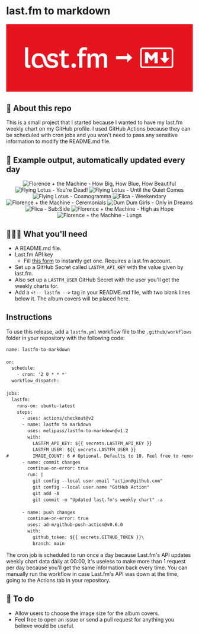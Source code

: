 # last.fm to markdown

![banner](banner.png)

## 🤖 About this repo
This is a small project that I started because I wanted to have my last.fm weekly chart on my GitHub profile. I used GitHub Actions because they can be scheduled with cron jobs and you won't need to pass any sensitive information to modify the README.md file.

## 🎵 Example output, automatically updated every day
<!-- lastfm -->
<p align="center"><img src="https://lastfm.freetls.fastly.net/i/u/64s/96f7f1c340b277238bc8ca3c8b7fc457.jpg" title="Florence + the Machine - How Big, How Blue, How Beautiful"> <img src="https://lastfm.freetls.fastly.net/i/u/64s/9715f15b9c7646f7c6bd919cb029fa7c.png" title="Flying Lotus - You're Dead!"> <img src="https://lastfm.freetls.fastly.net/i/u/64s/c173c6486e9841a8b148ae5030a1ebdf.png" title="Flying Lotus - Until the Quiet Comes"> <img src="https://lastfm.freetls.fastly.net/i/u/64s/50227cde795b4702c7b4d7ddcf0b85ff.png" title="Flying Lotus - Cosmogramma"> <img src="https://lastfm.freetls.fastly.net/i/u/64s/5f4e88dde3d1480bc8bb4ce07568513e.jpg" title="Flica - Weekendary"> <img src="https://lastfm.freetls.fastly.net/i/u/64s/4debc202c28fa0d4adeefef568786432.png" title="Florence + the Machine - Ceremonials"> <img src="https://lastfm.freetls.fastly.net/i/u/64s/8ba9c92901b94bd7ba5fceda9f595d5a.jpg" title="Dum Dum Girls - Only in Dreams"> <img src="https://lastfm.freetls.fastly.net/i/u/64s/ae729c6e9f591d54807cd34a00f9755f.jpg" title="Flica - Sub:Side"> <img src="https://lastfm.freetls.fastly.net/i/u/64s/ad20fc22f42ef2fdae2fc99273f9f01f.png" title="Florence + the Machine - High as Hope"> <img src="https://lastfm.freetls.fastly.net/i/u/64s/46def4fa25d2821f092448be01e639ea.png" title="Florence + the Machine - Lungs"> </p>

          
## 👩🏽‍💻 What you'll need
* A README.md file.
* Last.fm API key
  * Fill [this form](https://www.last.fm/api/account/create) to instantly get one. Requires a last.fm account.
* Set up a GitHub Secret called ```LASTFM_API_KEY``` with the value given by last.fm.
* Also set up a ```LASTFM_USER``` GitHub Secret with the user you'll get the weekly charts for.
* Add a ```<!-- lastfm -->``` tag in your README.md file, with two blank lines below it. The album covers will be placed here.

## Instructions
To use this release, add a ```lastfm.yml``` workflow file to the ```.github/workflows``` folder in your repository with the following code:
```diff
name: lastfm-to-markdown

on:
  schedule:
    - cron: '2 0 * * *'
  workflow_dispatch:

jobs:
  lastfm:
    runs-on: ubuntu-latest
    steps:
      - uses: actions/checkout@v2
      - name: lastfm to markdown
        uses: melipass/lastfm-to-markdown@v1.2
        with:
          LASTFM_API_KEY: ${{ secrets.LASTFM_API_KEY }}
          LASTFM_USER: ${{ secrets.LASTFM_USER }}
#         IMAGE_COUNT: 6 # Optional. Defaults to 10. Feel free to remove this line if you want.
      - name: commit changes
        continue-on-error: true
        run: |
          git config --local user.email "action@github.com"
          git config --local user.name "GitHub Action"
          git add -A
          git commit -m "Updated last.fm's weekly chart" -a

      - name: push changes
        continue-on-error: true
        uses: ad-m/github-push-action@v0.6.0
        with:
          github_token: ${{ secrets.GITHUB_TOKEN }}\
          branch: main
```
The cron job is scheduled to run once a day because Last.fm's API updates weekly chart data daily at 00:00, it's useless to make more than 1 request per day because you'll get the same information back every time. You can manually run the workflow in case Last.fm's API was down at the time, going to the Actions tab in your repository.

## 🚧 To do
* Allow users to choose the image size for the album covers.
* Feel free to open an issue or send a pull request for anything you believe would be useful.
